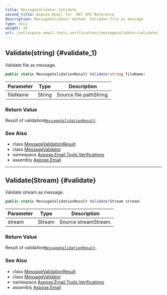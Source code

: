 ```yaml
---
title: MessageValidator.Validate
second_title: Aspose.Email for .NET API Reference
description: MessageValidator method. Validate file as message
type: docs
weight: 20
url: /net/aspose.email.tools.verifications/messagevalidator/validate/
---
```

## Validate(string) {#validate_1}

Validate file as message.

```csharp
public static MessageValidationResult Validate(string fileName)
```

| Parameter | Type | Description |
| --- | --- | --- |
| fileName | String | Source file pathString. |

### Return Value

Result of validation[`MessageValidationResult`](../../messagevalidationresult/).

### See Also

* class [MessageValidationResult](../../messagevalidationresult/)
* class [MessageValidator](../)
* namespace [Aspose.Email.Tools.Verifications](../../messagevalidator/)
* assembly [Aspose.Email](../../../)

---

## Validate(Stream) {#validate}

Validate stream as message.

```csharp
public static MessageValidationResult Validate(Stream stream)
```

| Parameter | Type | Description |
| --- | --- | --- |
| stream | Stream | Source streamStream. |

### Return Value

Result of validation[`MessageValidationResult`](../../messagevalidationresult/).

### See Also

* class [MessageValidationResult](../../messagevalidationresult/)
* class [MessageValidator](../)
* namespace [Aspose.Email.Tools.Verifications](../../messagevalidator/)
* assembly [Aspose.Email](../../../)


